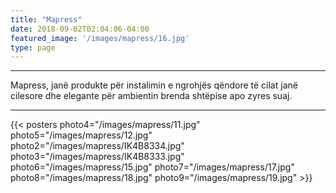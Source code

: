 ```yaml
---
title: "Mapress"
date: 2018-09-02T02:04:06-04:00
featured_image: '/images/mapress/16.jpg'
type: page
---
```


<hr/>
<div class="tc-l ph3 ph4-ns">
<p>Mapress, janë produkte për instalimin e ngrohjës qëndore të cilat janë cilesore dhe elegante për ambientin brenda shtëpise apo zyres suaj.</p>

</div>
<hr/>

{{< posters 
photo4="/images/mapress/11.jpg"
photo5="/images/mapress/12.jpg"
photo2="/images/mapress/IK4B8334.jpg"
photo3="/images/mapress/IK4B8333.jpg"
photo6="/images/mapress/15.jpg"
photo7="/images/mapress/17.jpg"
photo8="/images/mapress/18.jpg"
photo9="/images/mapress/19.jpg" >}}
